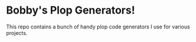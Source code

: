 # Bobby's Plop Generators!

This repo contains a bunch of handy plop code generators I use for various projects.
